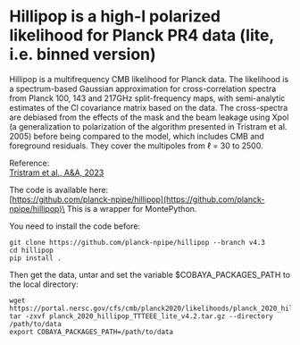 # Hillipop is a high-l polarized likelihood for Planck PR4 data (lite, i.e. binned version)

Hillipop is a multifrequency CMB likelihood for Planck data. The likelihood is a spectrum-based Gaussian approximation for cross-correlation spectra from Planck 100, 143 and 217GHz split-frequency maps, with semi-analytic estimates of the Cl covariance matrix based on the data. The cross-spectra are debiased from the effects of the mask and the beam leakage using Xpol (a generalization to polarization of the algorithm presented in Tristram et al. 2005) before being compared to the model, which includes CMB and foreground residuals. They cover the multipoles from &ell; = 30 to 2500.

Reference:\
[Tristram et al., A&A, 2023](https://arxiv.org/abs/2309.10034)

The code is available here:\
[https://github.com/planck-npipe/hillipop](https://github.com/planck-npipe/hillipop)\
This is a wrapper for MontePython.

You need to install the code before:
```
git clone https://github.com/planck-npipe/hillipop --branch v4.3
cd hillipop
pip install .
```

Then get the data, untar and set the variable $COBAYA_PACKAGES_PATH to the local directory:
```
wget https://portal.nersc.gov/cfs/cmb/planck2020/likelihoods/planck_2020_hillipop_TTTEEE_lite_v4.2.tar.gz
tar -zxvf planck_2020_hillipop_TTTEEE_lite_v4.2.tar.gz --directory /path/to/data
export COBAYA_PACKAGES_PATH=/path/to/data
```

